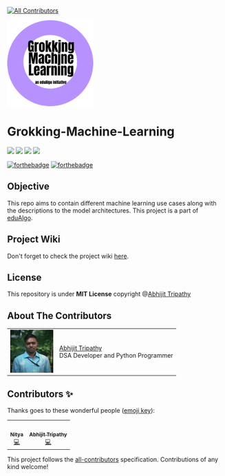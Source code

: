 
<!-- ALL-CONTRIBUTORS-BADGE:START - Do not remove or modify this section -->
[![All Contributors](https://img.shields.io/badge/all_contributors-2-orange.svg?style=flat-square)](#contributors-)
<!-- ALL-CONTRIBUTORS-BADGE:END -->


<img src="https://github.com/Abhijit2505/Grokking-Machine-Learning/blob/main/Assets/2.png" height="200">

# Grokking-Machine-Learning
<img src="https://img.shields.io/github/license/Abhijit2505/Grokking-Machine-Learning?style=for-the-badge">&nbsp;<img src ="https://img.shields.io/github/languages/code-size/Abhijit2505/Grokking-Machine-Learning?style=for-the-badge">&nbsp;<img src = "https://img.shields.io/github/contributors/Abhijit2505/Grokking-Machine-Learning?style=for-the-badge">&nbsp;<img src ="https://img.shields.io/github/last-commit/Abhijit2505/Grokking-Machine-Learning?style=for-the-badge">

[![forthebadge](https://forthebadge.com/images/badges/built-with-love.svg)](https://forthebadge.com)   [![forthebadge](https://forthebadge.com/images/badges/built-by-developers.svg)](https://forthebadge.com)

## Objective
This repo aims to contain different machine learning use cases along with the descriptions to the model architectures. This project is a part of [eduAlgo](https://edualgo.github.io/organization/).

## Project Wiki
Don't forget to check the project wiki <a href="https://github.com/Abhijit2505/Grokking-Machine-Learning/wiki">here</a>. 

## License

This repository is under **MIT License** copyright @<a href = "https://github.com/Abhijit2505">Abhijit Tripathy</a>

## About The Contributors

<table>
    <tr>
        <td>
            <img src = "https://github.com/Abhijit2505/Grokking-Machine-Learning/blob/main/Assets/editor2.jpeg" height = "100">
        </td>
            <td>
                <a href="https://github.com/Abhijit2505">Abhijit Tripathy</a></br>
    DSA Developer and Python Programmer
        </td>
        </tr>
    </table>


## Contributors ✨

Thanks goes to these wonderful people ([emoji key](https://allcontributors.org/docs/en/emoji-key)):

<!-- ALL-CONTRIBUTORS-LIST:START - Do not remove or modify this section -->
<!-- prettier-ignore-start -->
<!-- markdownlint-disable -->
<table>
  <tr>
    <td align="center"><a href="https://github.com/nitya123-github"><img src="https://avatars0.githubusercontent.com/u/53599318?v=4" width="100px;" alt=""/><br /><sub><b>Nitya</b></sub></a><br /><a href="https://github.com/Abhijit2505/Grokking-Machine-Learning/commits?author=nitya123-github" title="Code">💻</a></td>
    <td align="center"><a href="https://abhijit2505.github.io/portfolio-site/"><img src="https://avatars3.githubusercontent.com/u/52751963?v=4" width="100px;" alt=""/><br /><sub><b>Abhijit Tripathy</b></sub></a><br /><a href="https://github.com/Abhijit2505/Grokking-Machine-Learning/commits?author=Abhijit2505" title="Code">💻</a></td>
  </tr>
</table>

<!-- markdownlint-enable -->
<!-- prettier-ignore-end -->
<!-- ALL-CONTRIBUTORS-LIST:END -->

This project follows the [all-contributors](https://github.com/all-contributors/all-contributors) specification. Contributions of any kind welcome!
